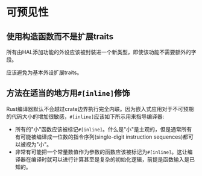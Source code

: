 # 可预见性


<a id="c-ctor"></a>
## 使用构造函数而不是扩展traits

所有由HAL添加功能的外设应该被封装进一个新类型，即使该功能不需要额外的字段。

应该避免为基本外设扩展traits。

<a id="c-inline"></a>
## 方法在适当的地方用`#[inline]`修饰

Rust编译器默认不会越过crate边界执行完全内联。因为嵌入式应用对于不可预期的代码大小的增加很敏感，`#[inline]`应该如下所示用来指导编译器:
* 所有的"小"函数应该被标记`#[inline]`。什么是"小"是主观的，但是通常所有有可能被编译成一位数的指令序列(single-digit instruction sequences)都可以被视为"小"。
* 非常有可能把一个常量数值作为参数的函数应该被标记为`#[inline]`。这让编译器在编译时就可以进行计算甚至是复杂的初始化逻辑，前提是函数输入是已知的。
